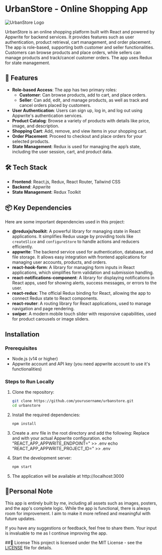 # UrbanStore - Online Shopping App

![UrbanStore Logo](URL_TO_YOUR_LOGO) <!-- Replace with your logo URL -->

UrbanStore is an online shopping platform built with React and powered by Appwrite for backend services. It provides features such as user authentication, product retrieval, cart management, and order placement. The app is role-based, supporting both customer and seller functionalities. Customers can browse products and place orders, while sellers can manage products and track/cancel customer orders. The app uses Redux for state management.

## 🚀 Features

- **Role-based Access**: The app has two primary roles:
  - **Customer**: Can browse products, add to cart, and place orders.
  - **Seller**: Can add, edit, and manage products, as well as track and cancel orders placed by customers.
- **User Authentication**: Users can sign up, log in, and log out using Appwrite's authentication services.
- **Product Catalog**: Browse a variety of products with details like price, image, and description.
- **Shopping Cart**: Add, remove, and view items in your shopping cart.
- **Order Placement**: Proceed to checkout and place orders for your selected products.
- **State Management**: Redux is used for managing the app’s state, including the user session, cart, and product data.

## 🛠️ Tech Stack

- **Frontend**: React.js, Redux, React Router, Tailwind CSS
- **Backend**: Appwrite
- **State Management**: Redux Toolkit

## 📦 Key Dependencies

Here are some important dependencies used in this project:

- **@reduxjs/toolkit**: A powerful library for managing state in React applications. It simplifies Redux usage by providing tools like `createSlice` and `configureStore` to handle actions and reducers efficiently.
- **appwrite**: The backend service used for authentication, database, and file storage. It allows easy integration with frontend applications for managing user accounts, products, and orders.
- **react-hook-form**: A library for managing form inputs in React applications, which simplifies form validation and submission handling.
- **react-notifications-component**: A library for displaying notifications in React apps, used for showing alerts, success messages, or errors to the user.
- **react-redux**: The official Redux binding for React, allowing the app to connect Redux state to React components.
- **react-router**: A routing library for React applications, used to manage navigation and page rendering.
- **swiper**: A modern mobile touch slider with responsive capabilities, used for product carousels or image sliders.

## Installation

### Prerequisites

- Node.js (v14 or higher)
- Appwrite account and API key (you need appwrite account to use it's functionalities)

### Steps to Run Locally

1. Clone the repository:

   ```bash
   git clone https://github.com/yourusername/urbanstore.git
   cd urbanstore
   ```
2. Install the required dependencies:
   ```bash
   npm install
   ```
3. Create a .env file in the root directory and add the following: Replace <your-appwrite-endpoint> and <your-appwrite-project-id> with your actual Appwrite configuration.
   echo "REACT_APP_APPWRITE_ENDPOINT=<your-appwrite-endpoint>" >> .env
   echo "REACT_APP_APPWRITE_PROJECT_ID=<your-appwrite-project-id>" >> .env

4. Start the development server:
   ```bash
   npm start
   ```
5. The application will be available at http://localhost:3000


## 📝Personal Note
This app is entirely built by me, including all assets such as images, posters, and the app's complete logic. While the app is functional, there is always room for improvement. I aim to make it more refined and meaningful with future updates.

If you have any suggestions or feedback, feel free to share them. Your input is invaluable to me as I continue improving the app.

##📜 License
This project is licensed under the MIT License - see the [LICENSE](LICENSE) file for details.
